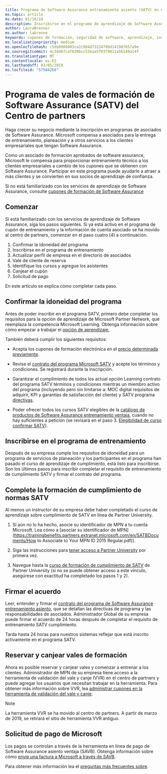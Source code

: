 ```yaml
---
title: Programa de Software Assurance entrenamiento asiento (SATV) en el centro de partners | Centro de partners
ms.topic: article
ms.date: 01/16/19
description: Inscribirse en el programa de aprendizaje de Software Assurance
author: LauraBrenner
ms.author: labrenne
keywords: cupones de formación, seguridad de software, aprendizaje, inscripción en SATV, SATV
ms.localizationpriority: medium
ms.openlocfilehash: c5da9989403ca2c984d73224709d14198f657a9e
ms.sourcegitcommit: 4c34d6fcaf020bcc53eaa5f0379011a56149a14f
ms.translationtype: MT
ms.contentlocale: es-ES
ms.lasthandoff: 03/05/2019
ms.locfileid: "57584268"
---
```

# <a name="software-assurance-training-voucher-satv-program-in-partner-center"></a>Programa de vales de formación de Software Assurance (SATV) del Centro de partners

Haga crecer su negocio mediante la inscripción en programas de asociados de Software Assurance. Microsoft compensa a asociados para la entrega de entrenamiento, planeación y a otros servicios a los clientes empresariales que tengan Software Assurance. 

Como un asociado de formación aprobados de software assurance, Microsoft le compensa para proporcionar entrenamiento técnico a los clientes empresariales a cambio de los cupones que se obtienen con Software Assurance. Participar en este programa puede ayudarle a atraer a más clientes y se convierten en sus socios de aprendizaje de confianza.

Si no está familiarizado con los servicios de aprendizaje de Software Assurance, consulte [cupones de formación de Software Assurance ](https://trainingbenefits.partners.extranet.microsoft.com/en/SATV/Pages/default.aspx)

## <a name="get-started"></a>Comenzar

Si está familiarizado con los servicios de aprendizaje de Software Assurance, siga los pasos siguientes. Si ya está activo en el programa de cupón de entrenamiento y la información de cuenta asociado se ha movido al centro de partners, comenzar en el paso cuatro (4) a continuación. 

1. Confirmar la idoneidad del programa
2. Inscribirse en el programa de entrenamiento
3. Actualizar perfil de empresa en el directorio de asociados
4. Vale de cliente de reserva
5. Identifique los cursos y agregue los asistentes
6. Canjear el cupón
7. Solicitud de pago

En este artículo se explica cómo completar cada paso.

## <a name="confirm-program-eligibility"></a>Confirmar la idoneidad del programa

Antes de poder inscribir en el programa SATV, primero debe completar los requisitos para la opción de aprendizaje de Microsoft Partner Network, que reemplaza la competencia Microsoft Learning. Obtenga información sobre cómo empezar a trabajar el [opción de aprendizaje.](https://partner.microsoft.com/en-US/marketing/details/learning-option-enrollment#/)

También deberá cumplir los siguientes requisitos:

- Acepta los cupones de formación electrónica en el [precio determinada previamente](https://partner.microsoft.com/en-US/membership/satv-voucher-pricing).

- Revise el [contrato del programa Microsoft SATV](https://aka.ms/satv_legal_agreement) y acepte los términos y condiciones. Se registrará durante la inscripción. 

- Garantizar el cumplimiento de todos los actual opción Learning contrato del programa SATV términos y condiciones mientras un miembro activo del programa (incluyendo pero sin limitarse a: MOC digital requisitos de adquirir, KPI y garantías de satisfacción del cliente) y SATV programa [directivas](https://trainingbenefits.partners.extranet.microsoft.com/en/SATV/Pages/ProgramPolicies.aspx).

- Poder ofrecer todos los cursos SATV elegibles de la [catálogo de productos de Software Assurance entrenamiento ventaja](https://aka.ms/SATV_catalog), cuando no hay suficientes a petición (se revisará en el paso 3. [Elegibilidad de curso confirmar SATV](https://trainingbenefits.partners.extranet.microsoft.com/en/SATV/Pages/ConfirmEligibility.aspx)).

## <a name="enroll-in-the-training-program"></a>Inscribirse en el programa de entrenamiento

Después de su empresa cumple los requisitos de idoneidad para un programa de servicios de planeación y los participantes en el programa han pasado el curso de aprendizaje de cumplimiento, está listo para inscribirse. Son los últimos pasos para inscribir completar el requisito de entrenamiento de cumplimiento SATV y firmar el contrato del programa.  

## <a name="complete-the-satv-compliance-training"></a>Complete la formación de cumplimiento de normas SATV

Al menos un instructor de su empresa debe haber completado el curso de aprendizaje sobre cumplimiento de SATV en línea de Partner University.
 
1. Si aún no lo ha hecho, asocie su identificador de MPN a tu cuenta Microsoft. Lea cómo a [asociar su identificador de MPN](https://trainingbenefits.partners.extranet.microsoft.com/en/SATBDocuments/How to Associate to Your MPN ID 2015 Regular.pdf)).

2. Siga las instrucciones para [tener acceso a Partner University](https://trainingbenefits.partners.extranet.microsoft.com/en/SATBDocuments/Partner_University_on-boarding.pdf) por primera vez.

3. Navegue hasta la [curso de formación de cumplimiento de SATV](https://partneruniversity.microsoft.com/?whr=uri:MicrosoftAccount&courseId=14461&scoId=dXsXmk7lB_2704778676) de Partner University (si no se puede obtener acceso a este vínculo, asegúrese con exactitud ha completado los pasos 1 y 2).  

## <a name="sign-the-agreement"></a>Firmar el acuerdo

Leer, entender y firmar el [contrato del programa de Software Assurance entrenamiento asiento](https://partners.microsoft.com/partnerprogram/Satv.aspx), que se detallan las directivas de programa y las responsabilidades de asociados. Administrador Global de su empresa puede firmar el acuerdo de 24 horas después de completar el requisito de entrenamiento SATV cumplimiento.

Tarda hasta 24 horas para nuestros sistemas reflejar que está inscrito activamente en el programa SATV. 

## <a name="reserve-and-redeem-training-vouchers"></a>Reservar y canjear vales de formación

Ahora es posible reservar y canjear vales y comenzar a entrenar a los clientes. Administrador de MPN de su empresa tiene acceso a la herramienta de validación del vale y canje (VVR) en el centro de partners y puede agregar los usuarios que necesitan trabajar en la herramienta. Para obtener más información sobre VVR, lea [administrar cupones en la herramienta de validación del vale y canje](voucher-validation-tool.md).

>[!Note]
>La herramienta VVR se ha movido al centro de partners. A partir de marzo de 2019, se retirará el sitio de herramienta VVR antiguo.

## <a name="request-payment-from-microsoft"></a>Solicitud de pago de Microsoft

Los pagos se controlan a través de la herramienta en línea de pago de Software Assurance asiento ventaja (SAVB).  Obtenga información sobre cómo [envíe una factura a Microsoft a través de SAVB](https://trainingbenefits.partners.extranet.microsoft.com/en/SATV/Pages/GetPaid.aspx).

Para obtener más información lea el [preguntas más frecuentes sobre](vvr-faq.md).